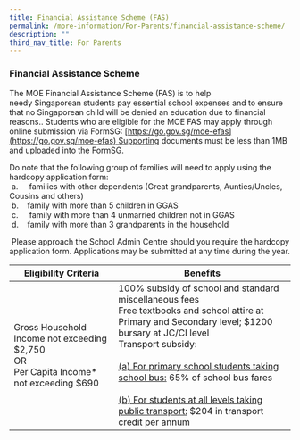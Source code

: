 ```yaml
---
title: Financial Assistance Scheme (FAS)
permalink: /more-information/For-Parents/financial-assistance-scheme/
description: ""
third_nav_title: For Parents
---
```

### **Financial Assistance Scheme**

The MOE Financial Assistance Scheme (FAS) is to help needy Singaporean students pay essential school expenses and to ensure that no Singaporean child will be denied an education due to financial reasons.. Students who are eligible for the MOE FAS may apply through online submission via FormSG: [https://go.gov.sg/moe-efas](https://go.gov.sg/moe-efas) Supporting documents must be less than 1MB and uploaded into the FormSG.    
  
Do note that the following group of families will need to apply using the hardcopy application form:   
 a.     families with other dependents (Great grandparents, Aunties/Uncles, Cousins and others)   
 b.    family with more than 5 children in GGAS   
 c.     family with more than 4 unmarried children not in GGAS   
 d.    family with more than 3 grandparents in the household     
  
 Please approach the School Admin Centre should you require the hardcopy application form. Applications may be submitted at any time during the year.
 
 

| Eligibility Criteria | Benefits | 
| -------- | -------- |
| Gross Household Income not exceeding $2,750<br>OR <br>Per Capita Income\* not exceeding $690     | 100% subsidy of school and standard miscellaneous fees<br>Free textbooks and school attire at Primary and Secondary level; $1200 bursary at JC/CI level<br>Transport subsidy:  <br><br><u>(a) For primary school students taking school bus:</u> 65% of school bus fares<br><br><u>(b) For students at all levels taking public transport:</u> $204 in transport credit per annum     |

